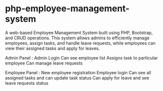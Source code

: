 # php-employee-management-system
A web-based Employee Management System built using PHP, Bootstrap, and CRUD operations. This system allows admins to efficiently manage employees, assign tasks, and handle leave requests, while employees can view their assigned tasks and apply for leaves.

Admin Panel :
Admin Login
Can see employee list
Assigns task to particular employee
Can manage leave requests

Employee Panel :
New employee registration
Employee login
Can see all assigned tasks and can update task status 
Can apply for leave and see leave requests status 
